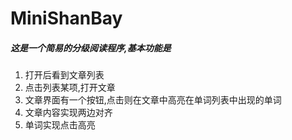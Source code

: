 # MiniShanBay
##### 这是一个简易的分级阅读程序,基本功能是
1. 打开后看到文章列表
2. 点击列表某项,打开文章
3. 文章界面有一个按钮,点击则在文章中高亮在单词列表中出现的单词
4. 文章内容实现两边对齐
5. 单词实现点击高亮
